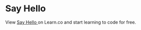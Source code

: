 # Say Hello 
<p class='util--hide'>View <a href='https://learn.co/lessons/47944-say-hello-ruby'>Say Hello </a> on Learn.co and start learning to code for free.</p>
